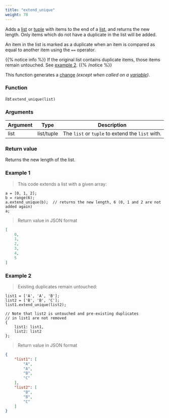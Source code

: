 ```yaml
---
title: "extend_unique"
weight: 78
---
```


Adds a [list](..) or [tuple](../../tuple) with items to the end of a [list](..), and returns the new length. Only items which do not have a duplicate in the list will be added.

An item in the list is marked as a duplicate when an item is compared as equal to another item using the `==` operator.

{{% notice info %}}
If the original list contains duplicate items, those items remain untouched. See [example 2](#example-2).
{{% /notice %}}

This function generates a [change](../../../overview/changes) *(except when called on a [variable](../../../overview/variable))*.

### Function

*list*.`extend_unique(list)`

### Arguments

Argument | Type | Description
-------- | ---- | -----------
list | list/tuple | The `list` or `tuple` to extend the `list` with.

### Return value

Returns the new length of the list.

### Example 1

> This code extends a list with a given array:

```thingsdb,json_response
a = [0, 1, 2];
b = range(6);
a.extend_unique(b);  // returns the new length, 6 (0, 1 and 2 are not added again)
a;
```

> Return value in JSON format

```json
[
    0,
    1,
    2,
    3,
    4,
    5
]
```

### Example 2

> Existing duplicates remain untouched:

```thingsdb,json_response
list1 = ['A', 'A', 'B'];
list2 = ['B', 'B', 'C'];
list1.extend_unique(list2);

// Note that list2 is untouched and pre-existing duplicates
// in list1 are not removed
{
    list1: list1,
    list2: list2
};
```

> Return value in JSON format

```json
{
    "list1": [
        "A",
        "A",
        "B",
        "C"
    ],
    "list2": [
        "B",
        "B",
        "C"
    ]
}
```